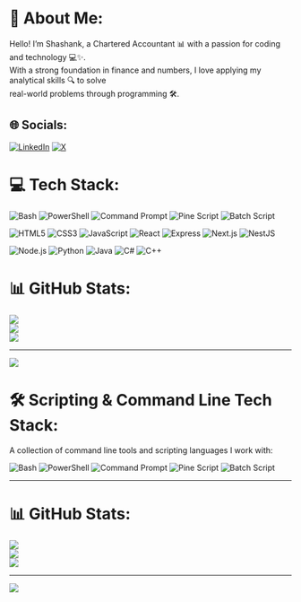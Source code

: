 # 💫 About Me:
Hello! I’m Shashank, a Chartered Accountant 📊 with a passion for coding and technology 💻✨.<br>With a strong foundation in finance and numbers, I love applying my analytical skills 🔍 to solve <br>real-world problems through programming 🛠️.


## 🌐 Socials:
[![LinkedIn](https://img.shields.io/badge/LinkedIn-%230077B5.svg?logo=linkedin&logoColor=white)](https://linkedin.com/in/nwshashank) [![X](https://img.shields.io/badge/X-black.svg?logo=X&logoColor=white)](https://x.com/nw_shashank) 

# 💻 Tech Stack:

![Bash](https://img.shields.io/badge/bash-%23121011.svg?style=for-the-badge&logo=gnu-bash&logoColor=white) 
![PowerShell](https://img.shields.io/badge/PowerShell-%23323330.svg?style=for-the-badge&logo=powershell&logoColor=white) 
![Command Prompt](https://img.shields.io/badge/Command%20Prompt-%23000.svg?style=for-the-badge&logo=windows&logoColor=white) 
![Pine Script](https://img.shields.io/badge/Pine%20Script-%2300A3E0.svg?style=for-the-badge&logo=tradingview&logoColor=white) 
![Batch Script](https://img.shields.io/badge/Batch%20Script-%23307B9A.svg?style=for-the-badge&logo=windows&logoColor=white) <br/>

![HTML5](https://img.shields.io/badge/HTML5-%23E34F26.svg?style=for-the-badge&logo=html5&logoColor=white) 
![CSS3](https://img.shields.io/badge/CSS3-%231572B6.svg?style=for-the-badge&logo=css3&logoColor=white) 
![JavaScript](https://img.shields.io/badge/JavaScript-%23323330.svg?style=for-the-badge&logo=javascript&logoColor=white) 
![React](https://img.shields.io/badge/React-%2320232a.svg?style=for-the-badge&logo=react&logoColor=%2361DAFB) 
![Express](https://img.shields.io/badge/Express-%23404d59.svg?style=for-the-badge&logo=express&logoColor=white) 
![Next.js](https://img.shields.io/badge/Next.js-%23000000.svg?style=for-the-badge&logo=next.js&logoColor=white) 
![NestJS](https://img.shields.io/badge/NestJS-%E0232A.svg?style=for-the-badge&logo=nestjs&logoColor=white) <br/>

![Node.js](https://img.shields.io/badge/Node.js-%23339933.svg?style=for-the-badge&logo=node.js&logoColor=white) 
![Python](https://img.shields.io/badge/Python-%2338B2E1.svg?style=for-the-badge&logo=python&logoColor=white) 
![Java](https://img.shields.io/badge/Java-%23ED8B00.svg?style=for-the-badge&logo=openjdk&logoColor=white) 
![C#](https://img.shields.io/badge/C%23-%23239120.svg?style=for-the-badge&logo=csharp&logoColor=white) 
![C++](https://img.shields.io/badge/C++-%2300599C.svg?style=for-the-badge&logo=c%2B%2B&logoColor=white) 




# 📊 GitHub Stats:
![](https://github-readme-stats.vercel.app/api?username=nwshashank&theme=blue-green&hide_border=false&include_all_commits=true&count_private=false)<br/>
![](https://github-readme-streak-stats.herokuapp.com/?user=nwshashank&theme=blue-green&hide_border=false)<br/>
![](https://github-readme-stats.vercel.app/api/top-langs/?username=nwshashank&theme=blue-green&hide_border=false&include_all_commits=true&count_private=false&layout=compact)

---
[![](https://visitcount.itsvg.in/api?id=nwshashank&icon=0&color=0)](https://visitcount.itsvg.in)

<!-- Proudly created with GPRM ( https://gprm.itsvg.in ) -->
# 🛠️ Scripting & Command Line Tech Stack:
A collection of command line tools and scripting languages I work with:

![Bash](https://img.shields.io/badge/bash-%23121011.svg?style=for-the-badge&logo=gnu-bash&logoColor=white) ![PowerShell](https://img.shields.io/badge/PowerShell-%23323330.svg?style=for-the-badge&logo=powershell&logoColor=white) ![Command Prompt](https://img.shields.io/badge/Command%20Prompt-%23000.svg?style=for-the-badge&logo=windows&logoColor=white) ![Pine Script](https://img.shields.io/badge/Pine%20Script-%2300A3E0.svg?style=for-the-badge&logo=tradingview&logoColor=white) ![Batch Script](https://img.shields.io/badge/Batch%20Script-%23307B9A.svg?style=for-the-badge&logo=windows&logoColor=white)

---

# 📊 GitHub Stats:
![](https://github-readme-stats.vercel.app/api?username=e&theme=dark&hide_border=false&include_all_commits=false&count_private=false)<br/>
![](https://github-readme-streak-stats.herokuapp.com/?user=e&theme=dark&hide_border=false)<br/>
![](https://github-readme-stats.vercel.app/api/top-langs/?username=e&theme=dark&hide_border=false&include_all_commits=false&count_private=false&layout=compact)

---

[![](https://visitcount.itsvg.in/api?id=e&icon=0&color=0)](https://visitcount.itsvg.in)

<!-- Proudly created with GPRM ( https://gprm.itsvg.in ) -->




